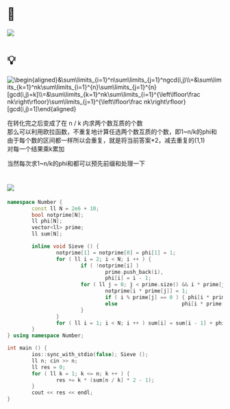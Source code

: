 # 🔗
<a href="https://www.luogu.com.cn/problem/P2398"><img src="https://img-blog.csdnimg.cn/c778e79a96624c4b89b12b9fbb8aff14.png"></a>

# 💡
<img src="https://latex.codecogs.com/svg.image?\begin{aligned}&\sum\limits_{i=1}^n\sum\limits_{j=1}^ngcd(i,j)\\=&\sum\limits_{k=1}^nk\sum\limits_{i=1}^{n}\sum\limits_{j=1}^{n}[gcd(i,j)=k]\\=&\sum\limits_{k=1}^nk\sum\limits_{i=1}^{\left\lfloor\frac&space;nk\right\rfloor}\sum\limits_{j=1}^{\left\lfloor\frac&space;nk\right\rfloor}[gcd(i,j)=1]\end{aligned}" title="\begin{aligned}&\sum\limits_{i=1}^n\sum\limits_{j=1}^ngcd(i,j)\\=&\sum\limits_{k=1}^nk\sum\limits_{i=1}^{n}\sum\limits_{j=1}^{n}[gcd(i,j)=k]\\=&\sum\limits_{k=1}^nk\sum\limits_{i=1}^{\left\lfloor\frac nk\right\rfloor}\sum\limits_{j=1}^{\left\lfloor\frac nk\right\rfloor}[gcd(i,j)=1]\end{aligned}" />  

在转化完之后变成了在 n / k 内求两个数互质的个数   
那么可以利用欧拉函数，不重复地计算任选两个数互质的个数，即1~n/k的phi和  
由于每个数的区间都一样所以会重复，就是将当前答案*2，减去重复的(1,1)    
对每一个结果乘k累加    
  
当然每次求1~n/k的phi和都可以预先前缀和处理一下  

# <img src="https://img-blog.csdnimg.cn/20210713144601841.png" >
```cpp
namespace Number {
        const ll N = 2e6 + 10;
        bool notprime[N];
        ll phi[N];
        vector<ll> prime;
        ll sum[N];

        inline void Sieve () {
                notprime[1] = notprime[0] = phi[1] = 1;
                for ( ll i = 2; i < N; i ++ ) {
                        if ( !notprime[i] ) 
                                prime.push_back(i),
                                phi[i] = i - 1;
                        for ( ll j = 0; j < prime.size() && i * prime[j] < N; j ++ ) {
                                notprime[i * prime[j]] = 1;
                                if ( i % prime[j] == 0 ) { phi[i * prime[j]] = phi[i] * prime[j]; break; }
                                else                     phi[i * prime[j]] = phi[i] * (prime[j] - 1);
                        }
                }
                for ( ll i = 1; i < N; i ++ ) sum[i] = sum[i - 1] + phi[i];
        }
} using namespace Number;

int main () {
        ios::sync_with_stdio(false); Sieve ();
        ll n; cin >> n;
        ll res = 0;
        for ( ll k = 1; k <= n; k ++ ) {
                res += k * (sum[n / k] * 2 - 1);
        }
        cout << res << endl;
}
```
